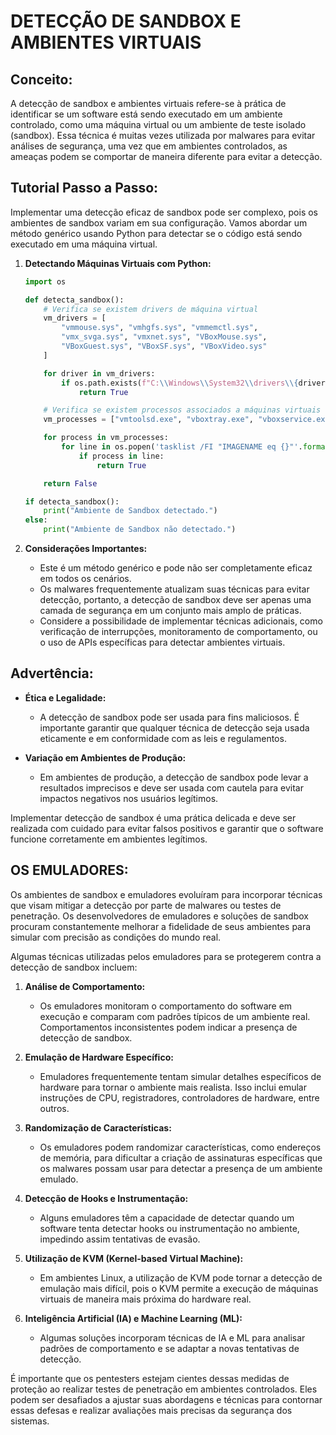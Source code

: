 # DETECÇÃO DE SANDBOX E AMBIENTES VIRTUAIS
## Conceito:
A detecção de sandbox e ambientes virtuais refere-se à prática de identificar se um software está sendo executado em um ambiente controlado, como uma máquina virtual ou um ambiente de teste isolado (sandbox). Essa técnica é muitas vezes utilizada por malwares para evitar análises de segurança, uma vez que em ambientes controlados, as ameaças podem se comportar de maneira diferente para evitar a detecção.

## Tutorial Passo a Passo:
Implementar uma detecção eficaz de sandbox pode ser complexo, pois os ambientes de sandbox variam em sua configuração. Vamos abordar um método genérico usando Python para detectar se o código está sendo executado em uma máquina virtual.

1. **Detectando Máquinas Virtuais com Python:**

   ```python
   import os

   def detecta_sandbox():
       # Verifica se existem drivers de máquina virtual
       vm_drivers = [
           "vmmouse.sys", "vmhgfs.sys", "vmmemctl.sys",
           "vmx_svga.sys", "vmxnet.sys", "VBoxMouse.sys",
           "VBoxGuest.sys", "VBoxSF.sys", "VBoxVideo.sys"
       ]

       for driver in vm_drivers:
           if os.path.exists(f"C:\\Windows\\System32\\drivers\\{driver}"):
               return True

       # Verifica se existem processos associados a máquinas virtuais
       vm_processes = ["vmtoolsd.exe", "vboxtray.exe", "vboxservice.exe"]

       for process in vm_processes:
           for line in os.popen('tasklist /FI "IMAGENAME eq {}"'.format(process)):
               if process in line:
                   return True

       return False

   if detecta_sandbox():
       print("Ambiente de Sandbox detectado.")
   else:
       print("Ambiente de Sandbox não detectado.")
   ```

2. **Considerações Importantes:**

   - Este é um método genérico e pode não ser completamente eficaz em todos os cenários.
   - Os malwares frequentemente atualizam suas técnicas para evitar detecção, portanto, a detecção de sandbox deve ser apenas uma camada de segurança em um conjunto mais amplo de práticas.
   - Considere a possibilidade de implementar técnicas adicionais, como verificação de interrupções, monitoramento de comportamento, ou o uso de APIs específicas para detectar ambientes virtuais.

## Advertência:
- **Ética e Legalidade:**
  - A detecção de sandbox pode ser usada para fins maliciosos. É importante garantir que qualquer técnica de detecção seja usada eticamente e em conformidade com as leis e regulamentos.

- **Variação em Ambientes de Produção:**
  - Em ambientes de produção, a detecção de sandbox pode levar a resultados imprecisos e deve ser usada com cautela para evitar impactos negativos nos usuários legítimos.

Implementar detecção de sandbox é uma prática delicada e deve ser realizada com cuidado para evitar falsos positivos e garantir que o software funcione corretamente em ambientes legítimos.

## OS EMULADORES:
Os ambientes de sandbox e emuladores evoluíram para incorporar técnicas que visam mitigar a detecção por parte de malwares ou testes de penetração. Os desenvolvedores de emuladores e soluções de sandbox procuram constantemente melhorar a fidelidade de seus ambientes para simular com precisão as condições do mundo real.

Algumas técnicas utilizadas pelos emuladores para se protegerem contra a detecção de sandbox incluem:

1. **Análise de Comportamento:**
   - Os emuladores monitoram o comportamento do software em execução e comparam com padrões típicos de um ambiente real. Comportamentos inconsistentes podem indicar a presença de detecção de sandbox.

2. **Emulação de Hardware Específico:**
   - Emuladores frequentemente tentam simular detalhes específicos de hardware para tornar o ambiente mais realista. Isso inclui emular instruções de CPU, registradores, controladores de hardware, entre outros.

3. **Randomização de Características:**
   - Os emuladores podem randomizar características, como endereços de memória, para dificultar a criação de assinaturas específicas que os malwares possam usar para detectar a presença de um ambiente emulado.

4. **Detecção de Hooks e Instrumentação:**
   - Alguns emuladores têm a capacidade de detectar quando um software tenta detectar hooks ou instrumentação no ambiente, impedindo assim tentativas de evasão.

5. **Utilização de KVM (Kernel-based Virtual Machine):**
   - Em ambientes Linux, a utilização de KVM pode tornar a detecção de emulação mais difícil, pois o KVM permite a execução de máquinas virtuais de maneira mais próxima do hardware real.

6. **Inteligência Artificial (IA) e Machine Learning (ML):**
   - Algumas soluções incorporam técnicas de IA e ML para analisar padrões de comportamento e se adaptar a novas tentativas de detecção.

É importante que os pentesters estejam cientes dessas medidas de proteção ao realizar testes de penetração em ambientes controlados. Eles podem ser desafiados a ajustar suas abordagens e técnicas para contornar essas defesas e realizar avaliações mais precisas da segurança dos sistemas.
